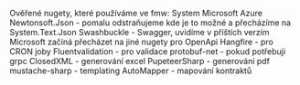 Ověřené nugety, které používáme ve fmw:
System
Microsoft
Azure
Newtonsoft.Json - pomalu odstraňujeme kde je to možné a přecházíme na System.Text.Json
Swashbuckle - Swagger, uvidíme v příštích verzím Microsoft začíná přecházet na jiné nugety pro OpenApi
Hangfire - pro CRON joby
Fluentvalidation - pro validace
protobuf-net - pokud potřebuji grpc
ClosedXML - generování excel
PupeteerSharp - generování pdf
mustache-sharp - templating
AutoMapper - mapování kontraktů

